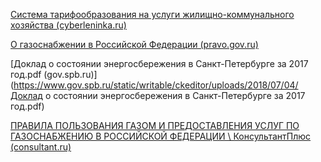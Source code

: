 [Система тарифообразования на услуги жилищно-коммунального хозяйства (cyberleninka.ru)](https://cyberleninka.ru/article/n/sistema-tarifoobrazovaniya-na-uslugi-zhilischno-kommunalnogo-hozyaystva/viewer)

[О газоснабжении в Российской Федерации (pravo.gov.ru)](http://pravo.gov.ru/proxy/ips/?doc_itself=&nd=102058940&page=1&rdk=28#I0)

[Доклад о состоянии энергосбережения в Санкт-Петербурге за 2017 год.pdf (gov.spb.ru)](https://www.gov.spb.ru/static/writable/ckeditor/uploads/2018/07/04/Доклад о состоянии энергосбережения в Санкт-Петербурге за 2017 год.pdf)

[ПРАВИЛА ПОЛЬЗОВАНИЯ ГАЗОМ И ПРЕДОСТАВЛЕНИЯ УСЛУГ ПО ГАЗОСНАБЖЕНИЮ В РОССИЙСКОЙ ФЕДЕРАЦИИ \ КонсультантПлюс (consultant.ru)](https://www.consultant.ru/document/cons_doc_LAW_36732/133cf351069e79493794b1f12a2f841ac6de05c5/)

